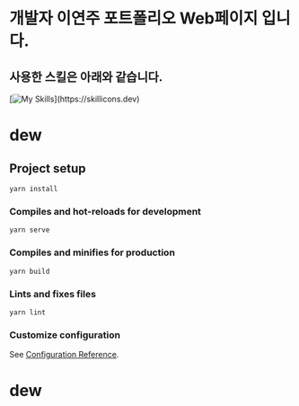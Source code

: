 # 개발자 이연주 포트폴리오 Web페이지 입니다. 

## 사용한 스킬은 아래와 같습니다.

[![My Skills](https://skillicons.dev/icons?i=vue,js,ts,html,css,firebase,wasm,vscode,vim,git,ai,)](https://skillicons.dev)


# dew

## Project setup
```
yarn install
```

### Compiles and hot-reloads for development
```
yarn serve
```

### Compiles and minifies for production
```
yarn build
```

### Lints and fixes files
```
yarn lint
```

### Customize configuration
See [Configuration Reference](https://cli.vuejs.org/config/).
# dew
